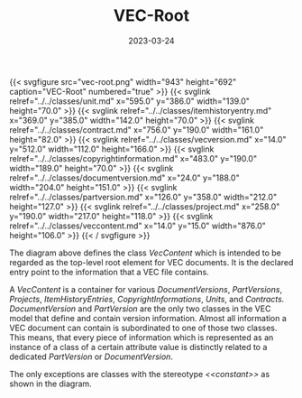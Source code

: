 ﻿---
title: VEC-Root
toc: false
type: specs
layout: diagram
date: "2023-03-24"
draft: false
specification: VEC
version: 2.0.2
documentType: "Recommendation"
elementType: Diagram
classes:
  - Unit
  - ItemHistoryEntry
  - Contract
  - VecVersion
  - CopyrightInformation
  - DocumentVersion
  - PartVersion
  - Project
  - VecContent
menu:
  VEC-2.0.2:    
    parent: xml-representation-of-the-model
    identifier: xml-representation-of-the-model/vec-root
    weight: 1012001 

# Prev/next pager order (if `docs_section_pager` enabled in `params.toml`)
weight: 1012001
---
{{< svgfigure src="vec-root.png" width="943" height="692" caption="VEC-Root" numbered="true" >}}
  {{< svglink relref="../../classes/unit.md" x="595.0" y="386.0" width="139.0" height="70.0" >}}
  {{< svglink relref="../../classes/itemhistoryentry.md" x="369.0" y="385.0" width="142.0" height="70.0" >}}
  {{< svglink relref="../../classes/contract.md" x="756.0" y="190.0" width="161.0" height="82.0" >}}
  {{< svglink relref="../../classes/vecversion.md" x="14.0" y="512.0" width="112.0" height="166.0" >}}
  {{< svglink relref="../../classes/copyrightinformation.md" x="483.0" y="190.0" width="189.0" height="70.0" >}}
  {{< svglink relref="../../classes/documentversion.md" x="24.0" y="188.0" width="204.0" height="151.0" >}}
  {{< svglink relref="../../classes/partversion.md" x="126.0" y="358.0" width="212.0" height="127.0" >}}
  {{< svglink relref="../../classes/project.md" x="258.0" y="190.0" width="217.0" height="118.0" >}}
  {{< svglink relref="../../classes/veccontent.md" x="14.0" y="15.0" width="876.0" height="106.0" >}}
{{< / svgfigure >}}
<p> The diagram above defines the class <i>VecContent</i> which is intended to be regarded as the top-level root element for VEC documents. It is the declared entry point to the information that a VEC file contains.      </p>      <p> A <i>VecContent</i> is a container for various <i>DocumentVersions</i>, <i>PartVersions</i>, <i>Projects</i>, <i>ItemHistoryEntries</i>, <i>CopyrightInformations</i>, <i>Units</i>, and <i>Contracts. </i><i>DocumentVersion</i> and <i>PartVersion</i> are the only two classes in the VEC model that define and contain version information. Almost all information a VEC document can contain is subordinated to one of those two classes. This means, that every piece of information which is represented as an instance of a class of a certain attribute value is distinctly related to a dedicated <i>PartVersion</i> or <i>DocumentVersion</i>.      </p>      <p> The only exceptions are classes with the stereotype <i>&lt;&lt;constant&gt;&gt;</i> as shown in the diagram.      </p>